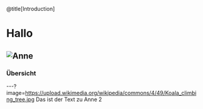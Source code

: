@title[Introduction]

# Hallo

![Anne](https://upload.wikimedia.org/wikipedia/commons/4/49/Koala_climbing_tree.jpg)
---

### Übersicht
---?image=https://upload.wikimedia.org/wikipedia/commons/4/49/Koala_climbing_tree.jpg
Das ist der Text zu Anne 2




